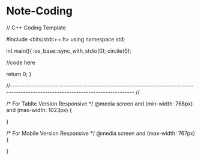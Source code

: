 # Note-Coding

// C++ Coding Template

#include <bits/stdc++.h>
using namespace std;

int main(){
ios_base::sync_with_stdio(0);
cin.tie(0);

//code here

return 0;
}




//--------------------------------------------------------------------------------------------------------------------------------- //

/* For Tablte Version Responsive */
@media screen and (min-width: 768px) and (max-width: 1023px) {

}

/* For Mobile Version Responsive */
@media screen and (max-width: 767px) {


}
